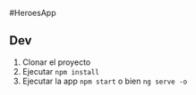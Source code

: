 #HeroesApp

## Dev

1. Clonar el proyecto
2. Ejecutar ```npm install```
3. Ejecutar la app ```npm start``` o bien ```ng serve -o```
